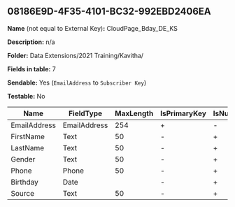 ## 08186E9D-4F35-4101-BC32-992EBD2406EA

**Name** (not equal to External Key)**:** CloudPage_Bday_DE_KS

**Description:** n/a

**Folder:** Data Extensions/2021 Training/Kavitha/

**Fields in table:** 7

**Sendable:** Yes (`EmailAddress` to `Subscriber Key`)

**Testable:** No

| Name | FieldType | MaxLength | IsPrimaryKey | IsNullable | DefaultValue |
| --- | --- | --- | --- | --- | --- |
| EmailAddress | EmailAddress | 254 | + | - |  |
| FirstName | Text | 50 | - | + |  |
| LastName | Text | 50 | - | + |  |
| Gender | Text | 50 | - | + |  |
| Phone | Phone | 50 | - | + |  |
| Birthday | Date |  | - | + |  |
| Source | Text | 50 | - | + |  |
